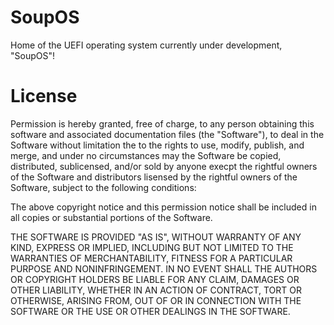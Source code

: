# SoupOS
Home of the UEFI operating system currently under development, "SoupOS"!

# License
Permission is hereby granted, free of charge, to any person obtaining this 
software and associated documentation files (the "Software"), to deal
in the Software without limitation the to the rights to use, modify, publish, and merge, 
and under no circumstances may the Software be copied, distributed, sublicensed, and/or sold
by anyone execpt the rightful owners of the Software and distributors lisensed by 
the rightful owners of the Software, subject to the following conditions:

The above copyright notice and this permission notice shall be included in all
copies or substantial portions of the Software.

THE SOFTWARE IS PROVIDED "AS IS", WITHOUT WARRANTY OF ANY KIND, EXPRESS OR
IMPLIED, INCLUDING BUT NOT LIMITED TO THE WARRANTIES OF MERCHANTABILITY,
FITNESS FOR A PARTICULAR PURPOSE AND NONINFRINGEMENT. IN NO EVENT SHALL THE
AUTHORS OR COPYRIGHT HOLDERS BE LIABLE FOR ANY CLAIM, DAMAGES OR OTHER
LIABILITY, WHETHER IN AN ACTION OF CONTRACT, TORT OR OTHERWISE, ARISING FROM,
OUT OF OR IN CONNECTION WITH THE SOFTWARE OR THE USE OR OTHER DEALINGS IN THE
SOFTWARE.